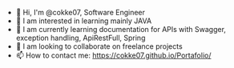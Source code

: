 - 👋 Hi, I'm @cokke07, Software Engineer
- 👀 I am interested in learning mainly JAVA
- 🌱 I am currently learning documentation for APIs with Swagger, exception handling, ApiRestFull, Spring
- 💞️ I am looking to collaborate on freelance projects
- 📫 How to contact me: https://cokke07.github.io/Portafolio/

<!---
cokke07/cokke07 is a ✨ special ✨ repository because its `README.md` (this file) appears on its GitHub profile.
You can click the Preview link to see the changes.
--->

